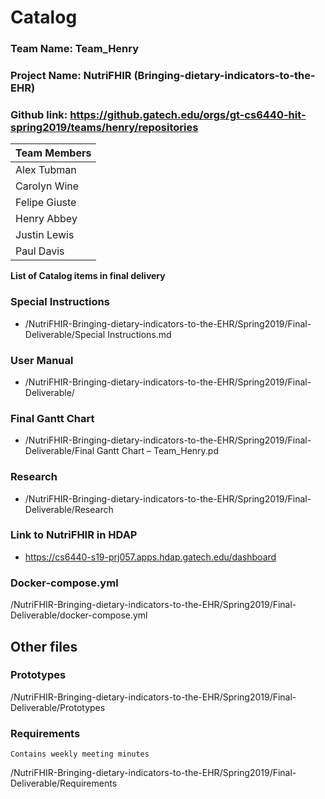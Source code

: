 # Catalog

### Team Name: Team_Henry

### Project Name: NutriFHIR (Bringing-dietary-indicators-to-the-EHR)

### Github link: https://github.gatech.edu/orgs/gt-cs6440-hit-spring2019/teams/henry/repositories


| Team Members|
| :------------- |
| Alex Tubman |
| Carolyn Wine |
| Felipe Giuste |
| Henry Abbey |
| Justin Lewis |
| Paul Davis |

**List of Catalog items in final delivery**

### Special Instructions
- /NutriFHIR-Bringing-dietary-indicators-to-the-EHR/Spring2019/Final-Deliverable/Special Instructions.md

### User Manual
- /NutriFHIR-Bringing-dietary-indicators-to-the-EHR/Spring2019/Final-Deliverable/

### Final Gantt Chart
- /NutriFHIR-Bringing-dietary-indicators-to-the-EHR/Spring2019/Final-Deliverable/Final Gantt Chart – Team_Henry.pd

### Research
- /NutriFHIR-Bringing-dietary-indicators-to-the-EHR/Spring2019/Final-Deliverable/Research


### Link to NutriFHIR in HDAP
- https://cs6440-s19-prj057.apps.hdap.gatech.edu/dashboard

### Docker-compose.yml
/NutriFHIR-Bringing-dietary-indicators-to-the-EHR/Spring2019/Final-Deliverable/docker-compose.yml


## Other files
### Prototypes
/NutriFHIR-Bringing-dietary-indicators-to-the-EHR/Spring2019/Final-Deliverable/Prototypes

### Requirements
	Contains weekly meeting minutes
/NutriFHIR-Bringing-dietary-indicators-to-the-EHR/Spring2019/Final-Deliverable/Requirements

